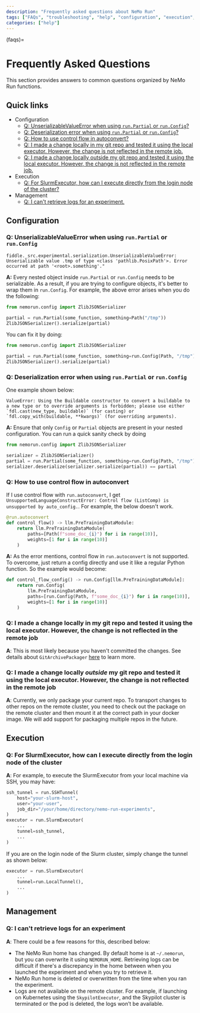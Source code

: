 ```yaml
---
description: "Frequently asked questions about NeMo Run"
tags: ["FAQs", "troubleshooting", "help", "configuration", "execution", "management"]
categories: ["help"]
---
```


(faqs)=

# Frequently Asked Questions

This section provides answers to common questions organized by NeMo Run functions.

## Quick links

- Configuration
  - [Q: UnserializableValueError when using `run.Partial` or `run.Config`?](#q-unserializablevalueerror-when-using-runpartial-or-runconfig)
  - [Q: Deserialization error when using `run.Partial` or `run.Config`?](#q-deserialization-error-when-using-runpartial-or-runconfig)
  - [Q: How to use control flow in autoconvert?](#q-how-to-use-control-flow-in-autoconvert)
  - [Q: I made a change locally in my git repo and tested it using the local executor. However, the change is not reflected in the remote job.](#q-i-made-a-change-locally-in-my-git-repo-and-tested-it-using-the-local-executor-however-the-change-is-not-reflected-in-the-remote-job)
  - [Q: I made a change locally outside my git repo and tested it using the local executor. However, the change is not reflected in the remote job.](#q-i-made-a-change-locally-outside-my-git-repo-and-tested-it-using-the-local-executor-however-the-change-is-not-reflected-in-the-remote-job)
- Execution
  - [Q: For SlurmExecutor, how can I execute directly from the login node of the cluster?](#q-for-slurmexecutor-how-can-i-execute-directly-from-the-login-node-of-the-cluster)
- Management
  - [Q: I can't retrieve logs for an experiment.](#q-i-cant-retrieve-logs-for-an-experiment)

## Configuration

### Q: UnserializableValueError when using `run.Partial` or `run.Config`

```text
fiddle._src.experimental.serialization.UnserializableValueError: Unserializable value .tmp of type <class 'pathlib.PosixPath'>. Error occurred at path '<root>.something'."
```

**A:** Every nested object inside `run.Partial` or `run.Config` needs to be serializable. As a result, if you are trying to configure objects, it's better to wrap them in `run.Config`. For example, the above error arises when you do the following:

```python
from nemorun.config import ZlibJSONSerializer

partial = run.Partial(some_function, something=Path("/tmp"))
ZlibJSONSerializer().serialize(partial)
```

You can fix it by doing:

```python
from nemorun.config import ZlibJSONSerializer

partial = run.Partial(some_function, something=run.Config(Path, "/tmp"))
ZlibJSONSerializer().serialize(partial)
```

### Q: Deserialization error when using `run.Partial` or `run.Config`

One example shown below:

```text
ValueError: Using the Buildable constructor to convert a buildable to a new type or to override arguments is forbidden; please use either `fdl.cast(new_type, buildable)` (for casting) or `fdl.copy_with(buildable, **kwargs)` (for overriding arguments).
```

**A:** Ensure that only `Config` or `Partial` objects are present in your nested configuration. You can run a quick sanity check by doing

```python
from nemorun.config import ZlibJSONSerializer

serializer = ZlibJSONSerializer()
partial = run.Partial(some_function, something=run.Config(Path, "/tmp"))
serializer.deserialize(serializer.serialize(partial)) == partial
```

### Q: How to use control flow in autoconvert

If I use control flow with `run.autoconvert`, I get `UnsupportedLanguageConstructError: Control flow (ListComp) is unsupported by auto_config.`. For example, the below doesn't work.

```python
@run.autoconvert
def control_flow() -> llm.PreTrainingDataModule:
    return llm.PreTrainingDataModule(
        paths=[Path(f"some_doc_{i}") for i in range(10)],
        weights=[1 for i in range(10)]
    )
```

**A:** As the error mentions, control flow in `run.autoconvert` is not supported. To overcome, just return a config directly and use it like a regular Python function. So the example would become:

```python
def control_flow_config() -> run.Config[llm.PreTrainingDataModule]:
    return run.Config(
        llm.PreTrainingDataModule,
        paths=[run.Config(Path, f"some_doc_{i}") for i in range(10)],
        weights=[1 for i in range(10)]
    )
```

### Q: I made a change locally in my git repo and tested it using the local executor. However, the change is not reflected in the remote job

**A**: This is most likely because you haven't committed the changes. See details about `GitArchivePackager` [here](guides/execution.md#packagers) to learn more.

### Q: I made a change locally _outside_ my git repo and tested it using the local executor. However, the change is not reflected in the remote job

**A**: Currently, we only package your current repo. To transport changes to other repos on the remote cluster, you need to check out the package on the remote cluster and then mount it at the correct path in your docker image. We will add support for packaging multiple repos in the future.

## Execution

### Q: For SlurmExecutor, how can I execute directly from the login node of the cluster

**A**: For example, to execute the SlurmExecutor from your local machine via SSH, you may have:

```python
ssh_tunnel = run.SSHTunnel(
    host="your-slurm-host",
    user="your-user",
    job_dir="/your/home/directory/nemo-run-experiments",
)
executor = run.SlurmExecutor(
    ...
    tunnel=ssh_tunnel,
    ...
)
```

If you are on the login node of the Slurm cluster, simply change the tunnel as shown below:

```python
executor = run.SlurmExecutor(
    ...
    tunnel=run.LocalTunnel(),
    ...
)
```

## Management

### Q: I can't retrieve logs for an experiment

**A**: There could be a few reasons for this, described below:

- The NeMo Run home has changed. By default home is at `~/.nemorun`, but you can overwrite it using `NEMORUN_HOME`. Retrieving logs can be difficult if there's a discrepancy in the home between when you launched the experiment and when you try to retrieve it.
- NeMo Run home is deleted or overwritten from the time when you ran the experiment.
- Logs are not available on the remote cluster. For example, if launching on Kubernetes using the `SkypilotExecutor`, and the Skypilot cluster is terminated or the pod is deleted, the logs won’t be available.
